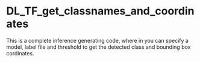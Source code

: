# DL_TF_get_classnames_and_coordinates
This is a complete inference generating code, where in you can specify a model, label file and threshold to get the detected class and bounding box cordinates.
